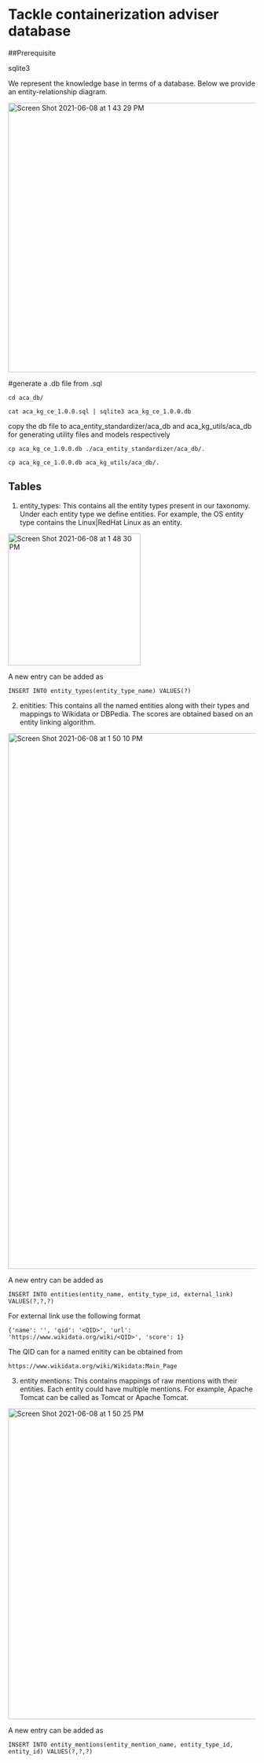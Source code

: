 # Tackle containerization adviser database

##Prerequisite

sqlite3

We represent the knowledge base in terms of a database. Below we provide an entity-relationship diagram.

<img width="549" alt="Screen Shot 2021-06-08 at 1 43 29 PM" src="https://media.github.ibm.com/user/26986/files/a9bb3a00-c85f-11eb-8611-20ce3c09365e">

#generate a .db file from .sql 

``cd aca_db/``

``cat aca_kg_ce_1.0.0.sql | sqlite3 aca_kg_ce_1.0.0.db``

copy the db file to aca_entity_standardizer/aca_db and aca_kg_utils/aca_db for generating utility files and models respectively


``cp aca_kg_ce_1.0.0.db ./aca_entity_standardizer/aca_db/.``

``cp aca_kg_ce_1.0.0.db aca_kg_utils/aca_db/.``

## Tables
1. entity_types: This contains all the entity types present in our taxonomy. Under each entity type we define entities. For example, the OS entity type contains the Linux|RedHat Linux as an entity.

<img width="269" alt="Screen Shot 2021-06-08 at 1 48 30 PM" src="https://media.github.ibm.com/user/26986/files/4fbb7400-c861-11eb-837b-371341c7e0a5">

A new entry can be added as 

``INSERT INTO entity_types(entity_type_name) VALUES(?)``


2. enitities: This contains all the named entities along with their types and mappings to Wikidata or DBPedia. The scores are obtained based on an entity linking algorithm.

<img width="1091" alt="Screen Shot 2021-06-08 at 1 50 10 PM" src="https://media.github.ibm.com/user/26986/files/5cd86300-c861-11eb-8515-b39be9d5480a">

A new entry can be added as

``INSERT INTO entities(entity_name, entity_type_id, external_link) VALUES(?,?,?)``

For external link use the following format

``{'name': '', 'qid': '<QID>', 'url': 'https://www.wikidata.org/wiki/<QID>', 'score': 1}``

The QID can for a named enitity can be obtained from 

``https://www.wikidata.org/wiki/Wikidata:Main_Page``


3. entity mentions: This contains mappings of raw mentions with their entities. Each entity could have multiple mentions. For example, Apache Tomcat can be called as Tomcat or Apache Tomcat.

<img width="633" alt="Screen Shot 2021-06-08 at 1 50 25 PM" src="https://media.github.ibm.com/user/26986/files/695cbb80-c861-11eb-9a01-b380305fa501">

A new entry can be added as 

``INSERT INTO entity_mentions(entity_mention_name, entity_type_id, entity_id) VALUES(?,?,?)``

